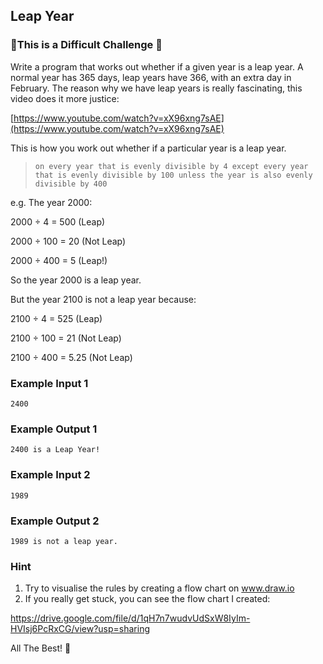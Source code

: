 ## Leap Year

### 💪This is a Difficult Challenge 💪

Write a program that works out whether if a given year is a leap year. A normal year has 365 days, leap years have 366, with an extra day in February. The reason why we have leap years is really fascinating, this video does it more justice:

[https://www.youtube.com/watch?v=xX96xng7sAE](https://www.youtube.com/watch?v=xX96xng7sAE)

This is how you work out whether if a particular year is a leap year. 

> `on every year that is evenly divisible by 4
>   except every year that is evenly divisible by 100
>     unless the year is also evenly divisible by 400`

e.g. The year 2000:

2000 ÷ 4 = 500 (Leap)

2000 ÷ 100 = 20 (Not Leap)

2000 ÷ 400 = 5 (Leap!)

So the year 2000 is a leap year.

But the year 2100 is not a leap year because:

2100 ÷  4 = 525 (Leap)

2100 ÷ 100 = 21 (Not Leap)

2100 ÷ 400 = 5.25 (Not Leap)

### Example Input 1

```
2400
```

### Example Output 1

```
2400 is a Leap Year!
```

### Example Input 2

```
1989
```

### Example Output 2

```
1989 is not a leap year.
```

### Hint

1. Try to visualise the rules by creating a flow chart on www.draw.io
2. If you really get stuck, you can see the flow chart I created: 

https://drive.google.com/file/d/1qH7n7wudvUdSxW8IyIm-HVIsj6PcRxCG/view?usp=sharing

All The Best! 🤜
